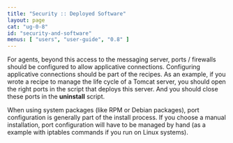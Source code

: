 ```yaml
---
title: "Security :: Deployed Software"
layout: page
cat: "ug-0-8"
id: "security-and-software"
menus: [ "users", "user-guide", "0.8" ]
---
```


For agents, beyond this access to the messaging server, ports / firewalls should be configured
to allow applicative connections. Configuring applicative connections should be part of the recipes. As an example, if you
wrote a recipe to manage the life cycle of a Tomcat server, you should open the right ports in the script that deploys this server.
And you should close these ports in the **uninstall** script.

When using system packages (like RPM or Debian packages), port configuration is generally part of
the install process. If you choose a manual installation, port configuration will have to be managed by hand (as
a example with iptables commands if you run on Linux systems).
